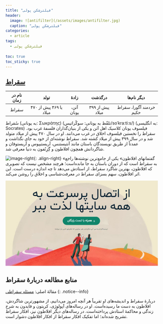 ```yaml
---
title: "فیلترشکن پولی"
header:
  image: ![antifilter](/assets/images/antifilter.jpg)
  caption: "فیلترشکن پولی"
categories:
  - article
tags:
  - فیلترشکن پولی

toc: true
toc_sticky: true
---
```


## [سقراط](https://fa.wikipedia.org/wiki/%D8%B3%D9%82%D8%B1%D8%A7%D8%B7)

| نام در زمان | تولد                    | زادهٔ      | درگذشت           | دیگر نام‌ها              |
|:-----------:|:-----------------------:|:----------:|:----------------:|:------------------------:|
| سقراط       | ۴۷۰ یا ۴۶۹ پیش از میلاد | آتن، یونان | ۳۹۹ پیش از میلاد | خردمند آگورا، سقراط حکیم |

سُقراط (به یونانی: Σωκράτης) (تلفّظ به یونانی: سوکْراتیس/soˈkra:ti:s/) (به انگلیسی: Socrates) فیلسوف یونان کلاسیک اهل آتن و یکی از بنیان‌گذاران فلسفهٔ غرب بود. سقراط را نخستین فیلسوف اخلاق در غرب می‌دانند. او در سال ۴۷۰ پیش از میلاد متولد شد و در سال ۳۹۹ پیش از میلاد کشته شد. سقراط نوشته‌ای از خود به جای نگذاشت و عمدتاً از طریق نویسندگان باستان مانند آنتیستنس، آریستیپوس و آریستوفان و شاگردانش همچون افلاطون و گِزِنُفون به دنیا معرفی شد.

![image-right](https://upload.wikimedia.org/wikipedia/commons/thumb/6/68/Vatsoc.jpg/150px-Vatsoc.jpg){: .align-right}
«گفتمانهای افلاطون» یکی از جامع‌ترین نوشته‌ها راجع به سقراط است که از دوران باستان به جا مانده‌است؛ هرچند مشخص نیست که تصویری که افلاطون، بهترین شاگرد سقراط، از استادش می‌دهد تا چه اندازه درست است. این اثر افلاطون، سهم بسزای سقراط در معرفت‌شناسی و اخلاق را روشن می‌کند.

![Beautiful Sunset](/assets/images/antifilter.jpg)


## منابع مطالعه دربارهٔ سقراط

مقالهٔ اصلی: [مسئله سقراطی](https://fa.wikipedia.org/wiki/%D9%85%D8%B3%D8%A6%D9%84%D9%87_%D8%B3%D9%82%D8%B1%D8%A7%D8%B7%DB%8C)
{: .notice--info}

دربارهٔ سقراط و اندیشه‌های او تقریباً هر آنچه امروز می‌دانیم، از مشهورترین شاگردش، افلاطون به دست ما رسیده‌است. او در رساله‌های آپولوژی، کریتون و فایدون به شرح زندگی و محاکمهٔ استادش پرداخته‌است. در رساله‌های دیگر افلاطون نیز، افکار سقراط تشریح شده‌اند؛ اما تفکیک افکار سقراط از افکار افلاطون دشوار است.
